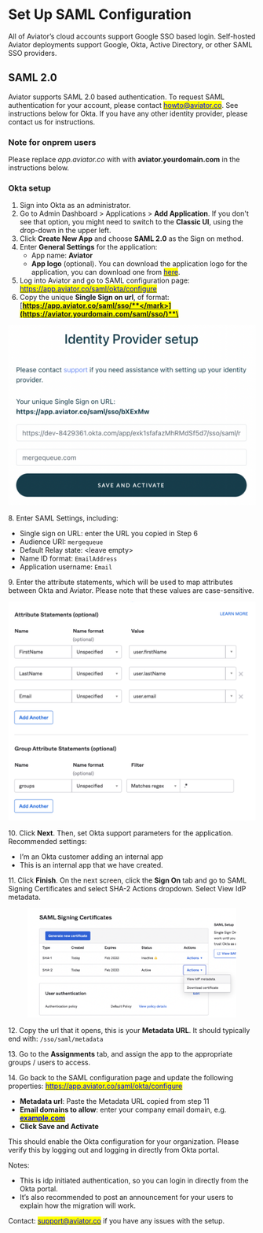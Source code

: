 # Set Up SAML Configuration

All of Aviator’s cloud accounts support Google SSO based login. Self-hosted Aviator deployments support Google, Okta, Active Directory, or other SAML SSO providers.

## SAML 2.0

Aviator supports SAML 2.0 based authentication. To request SAML authentication for your account, please contact [<mark style="color:blue;">howto@aviator.co</mark>](mailto:howto@aviator.co). See instructions below for Okta. If you have any other identity provider, please contact us for instructions.

### Note for onprem users

Please replace _app.aviator.co_ with with **aviator.yourdomain.com** in the instructions below.

### Okta setup

1. Sign into Okta as an administrator.
2. Go to Admin Dashboard > Applications > **Add Application**. If you don't see that option, you might need to switch to the **Classic UI**, using the drop-down in the upper left.
3. Click **Create New App** and choose **SAML 2.0** as the Sign on method.
4. Enter **General Settings** for the application:
   * App name: **Aviator**
   * **App logo** (optional). You can download the application logo for the application, you can download one from [<mark style="color:blue;">here</mark>](https://api.aviator.co/static/img/aviator\_long.png).
5. Log into Aviator and go to SAML configuration page: [<mark style="color:blue;">https://app.aviator.co/saml/okta/configure</mark>](https://app.aviator.co/saml/okta/configure)
6. Copy the unique **Single Sign on url**, of format: [<mark style="color:blue;">**https://app.aviator.co/saml/sso/**</mark>](https://aviator.yourdomain.com/saml/sso/)**\<sso-key>**

![identity provider setup](<../../../.gitbook/assets/Screen Shot 2023-02-09 at 10.25.39 AM.png>)

8\. Enter SAML Settings, including:

* Single sign on URL: enter the URL you copied in Step 6
* Audience URI: `mergequeue`
* Default Relay state: \<leave empty>
* Name ID format: `EmailAddress`
* Application username: `Email`

9\. Enter the attribute statements, which will be used to map attributes between Okta and Aviator. Please note that these values are case-sensitive.

![](<../../../.gitbook/assets/Screen Shot 2022-05-10 at 12.07.08 PM.png>)

10\. Click **Next**. Then, set Okta support parameters for the application. Recommended settings:

* I’m an Okta customer adding an internal app
* This is an internal app that we have created.

11\. Click **Finish**. On the next screen, click the **Sign On** tab and go to SAML Signing Certificates and select SHA-2 Actions dropdown. Select View IdP metadata.

<figure><img src="../../../.gitbook/assets/Screen Shot 2023-02-14 at 9.36.27 PM.png" alt=""><figcaption></figcaption></figure>

12\. Copy the url that it opens, this is your **Metadata URL**. It should typically end with: `/sso/saml/metadata`

13\. Go to the **Assignments** tab, and assign the app to the appropriate groups / users to access.

14\. Go back to the SAML configuration page and update the following properties: [<mark style="color:blue;">https://app.aviator.co/saml/okta/configure</mark>](https://app.aviator.co/saml/okta/configure)

* **Metadata url**: Paste the Metadata URL copied from step 11
* **Email domains to allow**: enter your company email domain, e.g. [<mark style="color:blue;">**example.com**</mark>](http://example.com)
* **Click Save and Activate**

This should enable the Okta configuration for your organization. Please verify this by logging out and logging in directly from Okta portal.

Notes:

* This is idp initiated authentication, so you can login in directly from the Okta portal.
* It’s also recommended to post an announcement for your users to explain how the migration will work.

Contact: [<mark style="color:blue;">support@aviator.co</mark>](mailto:support@aviator.co) if you have any issues with the setup.
